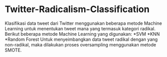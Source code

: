 # Twitter-Radicalism-Classification
Klasifikasi data tweet dari Twitter menggunakan beberapa metode Machine Learning untuk menentukan tweet mana yang termasuk kategori radikal.
Berikut beberapa metode Machine Learning yang digunakan:
*SVM
*KNN
*Random Forest
Untuk menyeimbangkan data tweet radikal dengan yang non-radikal, maka dilakukan proses oversampling menggunakan metode SMOTE.
